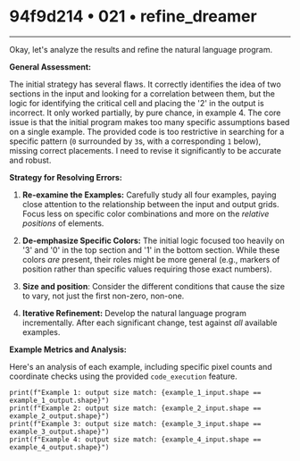 # 94f9d214 • 021 • refine_dreamer

---
Okay, let's analyze the results and refine the natural language program.

**General Assessment:**

The initial strategy has several flaws. It correctly identifies the idea of two sections in the input and looking for a correlation between them, but the logic for identifying the critical cell and placing the '2' in the output is incorrect. It only worked partially, by pure chance, in example 4. The core issue is that the initial program makes too many specific assumptions based on a single example. The provided code is too restrictive in searching for a specific pattern (`0` surrounded by `3`s, with a corresponding `1` below), missing correct placements. I need to revise it significantly to be accurate and robust.

**Strategy for Resolving Errors:**

1.  **Re-examine the Examples:** Carefully study all four examples, paying close attention to the relationship between the input and output grids. Focus less on specific color combinations and more on the *relative positions* of elements.

2.  **De-emphasize Specific Colors:** The initial logic focused too heavily on '3' and '0' in the top section and '1' in the bottom section. While these colors *are* present, their roles might be more general (e.g., markers of position rather than specific values requiring those exact numbers).

3. **Size and position**: Consider the different conditions that cause the size to vary, not just the first non-zero, non-one.

4.  **Iterative Refinement:** Develop the natural language program incrementally. After each significant change, test against *all* available examples.

**Example Metrics and Analysis:**

Here's an analysis of each example, including specific pixel counts and coordinate checks using the provided `code_execution` feature.

```tool_code
print(f"Example 1: output size match: {example_1_input.shape == example_1_output.shape}")
print(f"Example 2: output size match: {example_2_input.shape == example_2_output.shape}")
print(f"Example 3: output size match: {example_3_input.shape == example_3_output.shape}")
print(f"Example 4: output size match: {example_4_input.shape == example_4_output.shape}")
```
